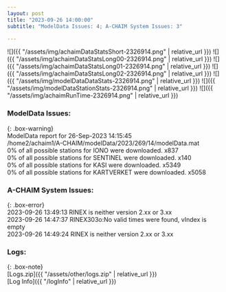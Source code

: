 ```yaml
---
layout: post
title: "2023-09-26 14:00:00"
subtitle: "ModelData Issues: 4; A-CHAIM System Issues: 3"

---
```


![]({{ "/assets/img/achaimDataStatsShort-2326914.png" | relative_url }})
![]({{ "/assets/img/achaimDataStatsLong00-2326914.png" | relative_url }})
![]({{ "/assets/img/achaimDataStatsLong01-2326914.png" | relative_url }})
![]({{ "/assets/img/achaimDataStatsLong02-2326914.png" | relative_url }})
![]({{ "/assets/img/modelDataDataStats-2326914.png" | relative_url }})
![]({{ "/assets/img/modelDataStationStats-2326914.png" | relative_url }})
![]({{ "/assets/img/achaimRunTime-2326914.png" | relative_url }})


### ModelData Issues:  
  
{: .box-warning}  
 ModelData report for 26-Sep-2023 14:15:45   
 /home2/achaim1/A-CHAIM/modelData/2023/269/14/modelData.mat   
 0% of all possible stations for IONO were downloaded. x837   
 0% of all possible stations for SENTINEL were downloaded. x140   
 0% of all possible stations for KASI were downloaded. x5349   
 0% of all possible stations for KARTVERKET were downloaded. x5058   
  
### A-CHAIM System Issues:  
  
{: .box-error}  
2023-09-26 13:49:13 RINEX is neither version 2.xx or 3.xx  
2023-09-26 14:47:37 RINEX303o:No valid times were found, vIndex is empty  
2023-09-26 14:49:24 RINEX is neither version 2.xx or 3.xx  

### Logs:  
  
{: .box-note}  
[Logs.zip]({{ "/assets/other/logs.zip" | relative_url }})  
[Log Info]({{ "/logInfo" | relative_url }})  
